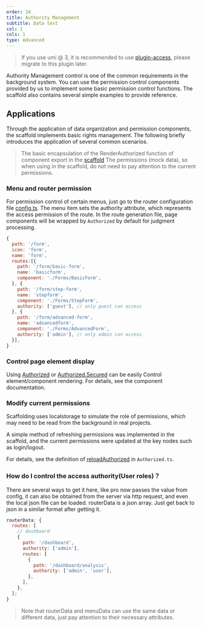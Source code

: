 ```yaml
---
order: 24
title: Authority Management
subtitle: Data text
col: 1
cols: 1
type: Advanced
---
```


> If you use umi @ 3, it is recommended to use [plugin-access](https://umijs.org/plugins/plugin-access), please migrate to this plugin later.

Authority Management control is one of the common requirements in the background system. You can use the permission control components provided by us to implement some basic permission control functions. The scaffold also contains several simple examples to provide reference.

## Applications

Through the application of data organization and permission components, the scaffold implements basic rights management. The following briefly introduces the application of several common scenarios.

> The basic encapsulation of the RenderAuthorized function of component export in the [scaffold](https://github.com/ant-design/ant-design-pro/blob/33f562974d1c72e077652223bd816a57933fe242/src/utils/Authorized.ts) The permissions (mock data), so when using in the scaffold, do not need to pay attention to the current permissions.

### Menu and router permission

For permission control of certain menus, just go to the router configuration file [config.ts](https://github.com/ant-design/ant-design-pro/blob/33f562974d1c72e077652223bd816a57933fe242/config/config.ts). The menu item sets the authority attribute, which represents the access permission of the route. In the route generation file, page components will be wrapped by `Authorized` by default for judgment processing.

```js
{
  path: '/form',
  icon: 'form',
  name: 'form',
  routes:[{
    path: '/form/basic-form',
    name: 'basicform',
    component: './Forms/BasicForm',
  }, {
    path: '/form/step-form',
    name: 'stepform',
    component: './Forms/StepForm',
    authority: ['guest'], // only guest can access
  }, {
    path: '/form/advanced-form',
    name: 'advancedform',
    component: './Forms/AdvancedForm',
    authority: ['admin'], // only admin can access
  }],
}
```

### Control page element display

Using [Authorized](http://v2-pro.ant.design/components/Authorized#Authorized) or [Authorized.Secured](http://v2-pro.ant.design/components/Authorized#Authorized.Secured) can be easily Control element/component rendering. For details, see the component documentation.

### Modify current permissions

Scaffolding uses localstorage to simulate the role of permissions, which may need to be read from the background in real projects.

A simple method of refreshing permissions was implemented in the scaffold, and the current permissions were updated at the key nodes such as login/logout.

For details, see the definition of [reloadAuthorized](https://github.com/ant-design/ant-design-pro/blob/33f562974d1c72e077652223bd816a57933fe242/src/utils/Authorized.ts) in `Authorized.ts`.

### How do I control the access authority(User roles)？

There are several ways to get it here, like pro now passes the value from config, it can also be obtained from the server via http request, and even the local json file can be loaded. routerData is a json array. Just get back to json in a similar format after getting it.

```js
routerData: {
  routes: [
    // dashboard
    {
      path: '/dashboard',
      authority: ['admin'],
      routes: [
        {
          path: '/dashboard/analysis',
          authority: ['admin', 'user'],
        },
      ],
    },
  ];
}
```

> Note that routerData and menuData can use the same data or different data, just pay attention to their necessary attributes.
